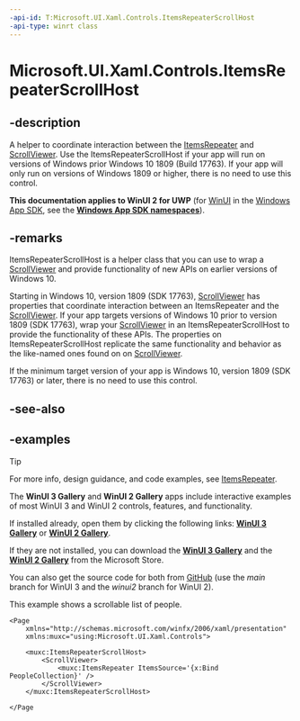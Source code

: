 ```yaml
---
-api-id: T:Microsoft.UI.Xaml.Controls.ItemsRepeaterScrollHost
-api-type: winrt class
---
```


# Microsoft.UI.Xaml.Controls.ItemsRepeaterScrollHost

<!--
public sealed class ItemsRepeaterScrollHost : Windows.UI.Xaml.FrameworkElement
-->

## -description

A helper to coordinate interaction between the [ItemsRepeater](itemsrepeater.md) and [ScrollViewer](/uwp/api/windows.ui.xaml.controls.scrollviewer).
Use the ItemsRepeaterScrollHost if your app will run on versions of Windows prior Windows 10 1809 (Build 17763).  If your app will only run on versions of Windows 1809 or higher, there is no need to use this control.

**This documentation applies to WinUI 2 for UWP** (for [WinUI](/windows/apps/winui/winui3/) in the [Windows App SDK](/windows/apps/windows-app-sdk/), see the **[Windows App SDK namespaces](/windows/windows-app-sdk/api/winrt/)**).

## -remarks

ItemsRepeaterScrollHost is a helper class that you can use to wrap a [ScrollViewer](/uwp/api/windows.ui.xaml.controls.scrollviewer) and provide functionality of new APIs on earlier versions of Windows 10.

Starting in Windows 10, version 1809 (SDK 17763), [ScrollViewer](/uwp/api/windows.ui.xaml.controls.scrollviewer) has properties that coordinate interaction between an ItemsRepeater and the [ScrollViewer](/uwp/api/windows.ui.xaml.controls.scrollviewer). If your app targets versions of Windows 10 prior to version 1809 (SDK 17763), wrap your [ScrollViewer](/uwp/api/windows.ui.xaml.controls.scrollviewer) in an ItemsRepeaterScrollHost to provide the functionality of these APIs.  The properties on ItemsRepeaterScrollHost replicate the same functionality and behavior as the like-named ones found on on [ScrollViewer](/uwp/api/windows.ui.xaml.controls.scrollviewer).

If the minimum target version of your app is Windows 10, version 1809 (SDK 17763) or later, there is no need to use this control.

## -see-also

## -examples

> [!TIP]
> For more info, design guidance, and code examples, see [ItemsRepeater](/windows/apps/design/controls/items-repeater).
>
> The **WinUI 3 Gallery** and **WinUI 2 Gallery** apps include interactive examples of most WinUI 3 and WinUI 2 controls, features, and functionality.
>
> If installed already, open them by clicking the following links: [**WinUI 3 Gallery**](winui3gallery:/item/ItemsRepeater) or [**WinUI 2 Gallery**](winui2gallery:/item/ItemsRepeater).
>
> If they are not installed, you can download the [**WinUI 3 Gallery**](https://www.microsoft.com/store/productId/9P3JFPWWDZRC) and the [**WinUI 2 Gallery**](https://www.microsoft.com/store/productId/9MSVH128X2ZT) from the Microsoft Store.
>
> You can also get the source code for both from [GitHub](https://github.com/Microsoft/WinUI-Gallery) (use the *main* branch for WinUI 3 and the *winui2* branch for WinUI 2).

This example shows a scrollable list of people.
```xaml
<Page
    xmlns="http://schemas.microsoft.com/winfx/2006/xaml/presentation"
    xmlns:muxc="using:Microsoft.UI.Xaml.Controls">

    <muxc:ItemsRepeaterScrollHost>
        <ScrollViewer>
            <muxc:ItemsRepeater ItemsSource='{x:Bind PeopleCollection}' />
        </ScrollViewer>
    </muxc:ItemsRepeaterScrollHost> 
    
</Page
```
